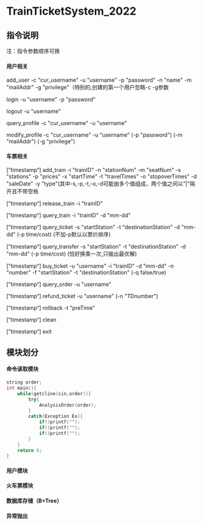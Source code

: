 # TrainTicketSystem_2022

## 指令说明

注：指令参数顺序可换

#### 用户相关

add_user -c "cur_username" -u "username" -p "password" -n "name" -m "mailAddr" -g "privilege"（特别的,创建的第一个用户忽略-c -g参数

login -u "username" -p "password"

logout -u "username"

query_profile -c "cur_username" -u "username"

modify_profile -c "cur_username" -u "username" (-p "password") (-m "mailAddr") (-g "privilege")

#### 车票相关

[”timestamp“] add_train -i "trainID" -n "stationNum" -m "seatNum" -s "stations" -p "prices" -x "startTime" -t "travelTimes" -o "stopoverTimes" -d "saleDate" -y "type"(其中-s,-p,-t,-o,-d可能由多个值组成，两个值之间以"|"隔开且不带空格

[”timestamp“] release_train -i "trainID"

[”timestamp“] query_train -i "trainID" -d "mm-dd"

[”timestamp“] query_ticket -s "startStation" -t "destinationStation" -d "mm-dd" (-p time/cost) (不加-p默认以票价排序)

[”timestamp“] query_transfer -s "startStation" -t "destinationStation" -d "mm-dd" (-p time/cost) (恰好换乘一次,只输出最优解)

[”timestamp“] buy_ticket -u "username" -i "trainID" -d "mm-dd" -n "number" -f "startStation" -t "destinationStation" (-q false/true) 

[”timestamp“] query_order -u "username"

[”timestamp“] refund_ticket -u "username" (-n "TDnumber")

[”timestamp“] rollback -t "preTime"

[”timestamp“] clean

[”timestamp“] exit

## 模块划分

#### 命令读取模块

```c++
string order;
int main(){
	while(getcline(cin,order)){
		try{
			AnalysisOrder(order);
		}
		catch(Exception Ex){
			if()printf("");
			if()printf("");
			if()printf("");
		}
	}
	return 0;
}
```



#### 用户模块



#### 火车票模块



#### 数据库存储（B+Tree）



#### 异常抛出